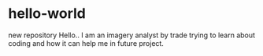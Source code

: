 # hello-world
new repository
Hello.. I am an imagery analyst by trade trying to learn about coding and how it can help me in future project.
